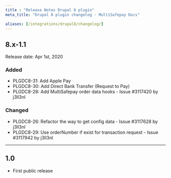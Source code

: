 ```yaml
---
title : "Release Notes Drupal 8 plugin"
meta_title: "Drupal 8 plugin changelog - MultiSafepay Docs"

aliases: [/integrations/drupal8/changelog/]
---
```


## 8.x-1.1
Release date: Apr 1st, 2020

### Added
+ PLGDC8-31: Add Apple Pay
+ PLGDC8-30: Add Direct Bank Transfer (Request to Pay)
+ PLGDC8-28: Add MultiSafepay order data hooks - Issue #3117420 by j3ll3nl

### Changed
+ PLGDC8-26: Refactor the way to get config data - Issue #3117628 by j3ll3nl
+ PLGDC8-29: Use orderNumber if exist for transaction request - Issue #3117942 by j3ll3nl

***

## 1.0
+ First public release
